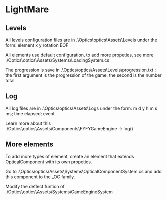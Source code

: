 # LightMare

## Levels
All levels configuration files are in .\Optics\optics\Assets\Levels under the form:
element x y rotation
EOF

All elements use default configuration, to add more propeties, see more .\Optics\optics\Assets\Systems\LoadingSystem.cs

The progression is save in .\Optics\optics\Assets\Levels\progression.txt : the first argument is the progression of the game, the second is the number total

## Log
All log files are in .\Optics\optics\Assets\Logs under the form:
m d y h m s ms; time elapsed; event

Learn more about this .\Optics\optics\Assets\Components\FYFYGameEngine -> log()

## More elements
To add more types of element, create an element that extends OpticalComponent with its own propeties.

Go to .\Optics\optics\Assets\Systems\OpticalComponentSystem.cs and add this component to the _OC family.

Modify the deflect funtion of .\Optics\optics\Assets\Systems\GameEngineSystem